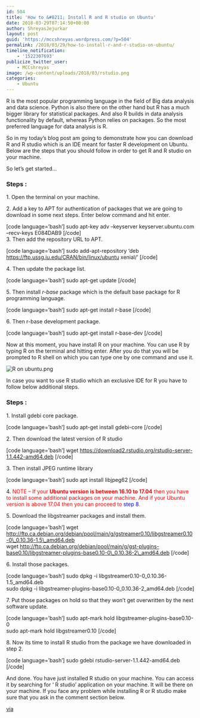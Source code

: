 ```yaml
---
id: 504
title: 'How to &#8211; Install R and R studio on Ubuntu'
date: 2018-03-29T07:14:50+00:00
author: ShreyasJejurkar
layout: post
guid: 'https://mccshreyas.wordpress.com/?p=504'
permalink: /2018/03/29/how-to-install-r-and-r-studio-on-ubuntu/
timeline_notification:
    - '1522307693'
publicize_twitter_user:
    - MCCshreyas
image: /wp-content/uploads/2018/03/rstudio.png
categories:
    - Ubuntu
---
```


R is the most popular programming language in the field of Big data analysis and data science. Python is also there on the other hand but R has a much bigger library for statistical packages. And also R builds in data analysis functionality by default, whereas Python relies on packages. So the most preferred language for data analysis is R.

So in my today’s blog post am going to demonstrate how you can download R and R studio which is an IDE meant for faster R development on Ubuntu. Below are the steps that you should follow in order to get R and R studio on your machine.

So let’s get started…

### Steps :

1\. Open the terminal on your machine.

2\. Add a key to APT for authentication of packages that we are going to download in some next steps. Enter below command and hit enter.

\[code language=’bash’\] sudo apt-key adv –keyserver keyserver.ubuntu.com –recv-keys E084DAB9 \[/code\]  
3\. Then add the repository URL to APT.

\[code language=’bash’\] sudo add-apt-repository ‘deb https://ftp.ussg.iu.edu/CRAN/bin/linux/ubuntu xenial/’ \[/code\]

4\. Then update the package list.

\[code language=’bash’\] sudo apt-get update \[/code\]

5\. Then install *r-base* package which is the default base package for R programming language.

\[code language=’bash’\] sudo apt-get install r-base \[/code\]

6\. Then r-base development package.

\[code language=’bash’\] sudo apt-get install r-base-dev \[/code\]

Now at this moment, you have install R on your machine. You can use R by typing R on the terminal and hitting enter. After you do that you will be prompted to R shell on which you can type one by one command and use it.

![R on ubuntu.png](https://mccshreyas.files.wordpress.com/2018/03/r-on-ubuntu.png?resize=700%2C399)

In case you want to use R studio which an exclusive IDE for R you have to follow below additional steps.

### Steps :

1\. Install gdebi core package.

\[code language=’bash’\] sudo apt-get install gdebi-core \[/code\]

2\. Then download the latest version of R studio

\[code language=’bash’\] wget https://download2.rstudio.org/rstudio-server-1.1.442-amd64.deb \[/code\]

3\. Then install JPEG runtime library

\[code language=’bash’\] sudo apt install libjpeg62 \[/code\]

4\. <span style="color:#ff0000;">NOTE – If your **Ubuntu version is between 16.10 to 17.04** then you have to install some additional packages on your machine. And if your Ubuntu version is above 17.04 then you can proceed to <span style="color:#0000ff;">step 8</span>. </span>

5\. Download the libgstreamer packages and install them.

\[code language=’bash’\] wget http://ftp.ca.debian.org/debian/pool/main/g/gstreamer0.10/libgstreamer0.10-0\_0.10.36-1.5\_amd64.deb  
wget http://ftp.ca.debian.org/debian/pool/main/g/gst-plugins-base0.10/libgstreamer-plugins-base0.10-0\_0.10.36-2\_amd64.deb \[/code\]

6\. Install those packages.

\[code language=’bash’\] sudo dpkg -i libgstreamer0.10-0\_0.10.36-1.5\_amd64.deb  
sudo dpkg -i libgstreamer-plugins-base0.10-0\_0.10.36-2\_amd64.deb \[/code\]

7\. Put those packages on hold so that they won’t get overwritten by the next software update.

\[code language=’bash’\] sudo apt-mark hold libgstreamer-plugins-base0.10-0  
sudo apt-mark hold libgstreamer0.10 \[/code\]

8\. Now its time to install R studio from the package we have downloaded in step 2.

\[code language=’bash’\] sudo gdebi rstudio-server-1.1.442-amd64.deb \[/code\]

And done. You have just installed R studio on your machine. You can access it by searching for ‘ R studio’ application on your machine. It will be there on your machine. If you face any problem while installing R or R studio make sure that you ask in the comment section below.

[via](https://medium.com/@GalarnykMichael/install-r-and-rstudio-on-ubuntu-12-04-14-04-16-04-b6b3107f7779)
